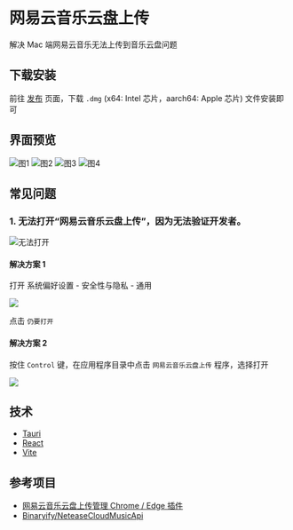 # 网易云音乐云盘上传

解决 Mac 端网易云音乐无法上传到音乐云盘问题

## 下载安装

前往 [发布](https://github.com/ovnrain/netease-music-cloud-uploader/releases) 页面，下载 `.dmg` (x64: Intel 芯片，aarch64: Apple 芯片) 文件安装即可

## 界面预览

![图1](https://user-images.githubusercontent.com/18333709/229978776-f42dbec4-782d-4167-9ab0-c849edf9e9d6.jpg)
![图2](https://user-images.githubusercontent.com/18333709/229978868-fcc058f9-b273-4ac2-90f0-d6521af9788a.jpg)
![图3](https://user-images.githubusercontent.com/18333709/229979078-a9f9c59f-c06d-409f-95a8-315769eb7608.jpg)
![图4](https://user-images.githubusercontent.com/18333709/229979101-e9d24bf1-0805-446c-95a8-f8e277b6bf61.jpg)

## 常见问题

### 1. 无法打开“网易云音乐云盘上传”，因为无法验证开发者。

![无法打开](https://user-images.githubusercontent.com/18333709/230391564-6d5dcc8d-9ab7-46cd-9266-34085ca798e7.jpg)

#### 解决方案 1

打开 系统偏好设置 - 安全性与隐私 - 通用

![](https://user-images.githubusercontent.com/18333709/230392147-1d73d022-2a07-4abf-8577-9ead8635fb92.jpg)

点击 `仍要打开`

#### 解决方案 2

按住 `Control` 键，在应用程序目录中点击 `网易云音乐云盘上传` 程序，选择打开

![](https://user-images.githubusercontent.com/18333709/230392811-9702fbee-447a-442f-9137-a2b62bf15f00.jpg)

## 技术

- [Tauri](https://tauri.app)
- [React](https://react.dev)
- [Vite](https://vitejs.dev)

## 参考项目

- [网易云音乐云盘上传管理 Chrome / Edge 插件](https://github.com/ydq/netease-cloud-disk-music-upload)
- [Binaryify/NeteaseCloudMusicApi](https://github.com/Binaryify/NeteaseCloudMusicApi)
